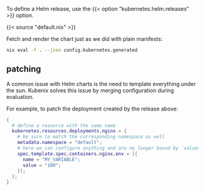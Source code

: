 To define a Helm release, use the {{< option "kubernetes.helm.releases" >}} option.

{{< source "default.nix" >}}

Fetch and render the chart just as we did with plain manifests:

```sh
nix eval -f . --json config.kubernetes.generated
```

## patching

A common issue with Helm charts is the need to template everything under the sun.
Kubenix solves this issue by merging configuration during evaluation.

For example, to patch the deployment created by the release above:

```nix
{
  # define a resource with the same name
  kubernetes.resources.deployments.nginx = {
    # be sure to match the corresponding namespace as well
    metadata.namespace = "default";
    # here we can configure anything and are no longer bound by `values.yaml` 
    spec.template.spec.containers.nginx.env = [{
      name = "MY_VARIABLE";
      value = "100";
    }];
  };
}
```